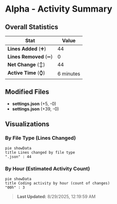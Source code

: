 # Alpha - Activity Summary 

## Overall Statistics

| Stat                   | Value                                                             |
| ---------------------- | ----------------------------------------------------------------- |
| **Lines Added** (➕)   | 44                                          |
| **Lines Removed** (➖) | 0                                        |
| **Net Change** (↕)    | 44                |
| **Active Time** (⌚)   | 6 minutes |


## Modified Files
- **settings.json** (+5, -0)
- **settings.json** (+39, -0)

## Visualizations

### By File Type (Lines Changed)

```mermaid
pie showData
title Lines changed by file type
".json" : 44
```

### By Hour (Estimated Activity Count)

```mermaid
pie showData
title Coding activity by hour (count of changes)
"00h" : 3
```


> **Last Updated:** 8/29/2025, 12:19:59 AM